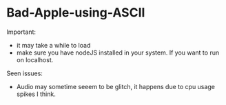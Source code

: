 # Bad-Apple-using-ASCII
Important:
- it may take a while to load
- make sure you have nodeJS installed in your system. If you want to run on localhost.

Seen issues:
- Audio may sometime seeem to be glitch, it happens due to cpu usage spikes I think.
